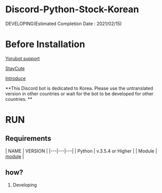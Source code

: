# Discord-Python-Stock-Korean
DEVELOPING(Estimated Completion Date : 2021/02/15)

# Before Installation
[Yorubot support](https://discord.gg/ZR7aZWA)

[StayCute](https://discord.gg/NtU5kY2)

[Introduce](http://yoru.pe.kr/dpsk)

**This Discord bot is dedicated to Korea. Please use the untranslated version in other countries or wait for the bot to be developed for other countries. **

# RUN

## Requirements

| NAME | VERSION |
|---|---|---|
| Python | v.3.5.4 or Higher |
| Module | [module](https://yoru.pe.kr/dpsk/module) |

## how?
1. Developing

